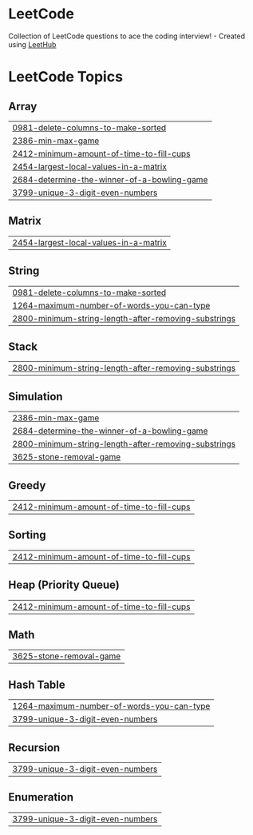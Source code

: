 # LeetCode
Collection of LeetCode questions to ace the coding interview! - Created using [LeetHub](https://github.com/QasimWani/LeetHub)

<!---LeetCode Topics Start-->
# LeetCode Topics
## Array
|  |
| ------- |
| [0981-delete-columns-to-make-sorted](https://github.com/ajtravis/LeetCode/tree/master/0981-delete-columns-to-make-sorted) |
| [2386-min-max-game](https://github.com/ajtravis/LeetCode/tree/master/2386-min-max-game) |
| [2412-minimum-amount-of-time-to-fill-cups](https://github.com/ajtravis/LeetCode/tree/master/2412-minimum-amount-of-time-to-fill-cups) |
| [2454-largest-local-values-in-a-matrix](https://github.com/ajtravis/LeetCode/tree/master/2454-largest-local-values-in-a-matrix) |
| [2684-determine-the-winner-of-a-bowling-game](https://github.com/ajtravis/LeetCode/tree/master/2684-determine-the-winner-of-a-bowling-game) |
| [3799-unique-3-digit-even-numbers](https://github.com/ajtravis/LeetCode/tree/master/3799-unique-3-digit-even-numbers) |
## Matrix
|  |
| ------- |
| [2454-largest-local-values-in-a-matrix](https://github.com/ajtravis/LeetCode/tree/master/2454-largest-local-values-in-a-matrix) |
## String
|  |
| ------- |
| [0981-delete-columns-to-make-sorted](https://github.com/ajtravis/LeetCode/tree/master/0981-delete-columns-to-make-sorted) |
| [1264-maximum-number-of-words-you-can-type](https://github.com/ajtravis/LeetCode/tree/master/1264-maximum-number-of-words-you-can-type) |
| [2800-minimum-string-length-after-removing-substrings](https://github.com/ajtravis/LeetCode/tree/master/2800-minimum-string-length-after-removing-substrings) |
## Stack
|  |
| ------- |
| [2800-minimum-string-length-after-removing-substrings](https://github.com/ajtravis/LeetCode/tree/master/2800-minimum-string-length-after-removing-substrings) |
## Simulation
|  |
| ------- |
| [2386-min-max-game](https://github.com/ajtravis/LeetCode/tree/master/2386-min-max-game) |
| [2684-determine-the-winner-of-a-bowling-game](https://github.com/ajtravis/LeetCode/tree/master/2684-determine-the-winner-of-a-bowling-game) |
| [2800-minimum-string-length-after-removing-substrings](https://github.com/ajtravis/LeetCode/tree/master/2800-minimum-string-length-after-removing-substrings) |
| [3625-stone-removal-game](https://github.com/ajtravis/LeetCode/tree/master/3625-stone-removal-game) |
## Greedy
|  |
| ------- |
| [2412-minimum-amount-of-time-to-fill-cups](https://github.com/ajtravis/LeetCode/tree/master/2412-minimum-amount-of-time-to-fill-cups) |
## Sorting
|  |
| ------- |
| [2412-minimum-amount-of-time-to-fill-cups](https://github.com/ajtravis/LeetCode/tree/master/2412-minimum-amount-of-time-to-fill-cups) |
## Heap (Priority Queue)
|  |
| ------- |
| [2412-minimum-amount-of-time-to-fill-cups](https://github.com/ajtravis/LeetCode/tree/master/2412-minimum-amount-of-time-to-fill-cups) |
## Math
|  |
| ------- |
| [3625-stone-removal-game](https://github.com/ajtravis/LeetCode/tree/master/3625-stone-removal-game) |
## Hash Table
|  |
| ------- |
| [1264-maximum-number-of-words-you-can-type](https://github.com/ajtravis/LeetCode/tree/master/1264-maximum-number-of-words-you-can-type) |
| [3799-unique-3-digit-even-numbers](https://github.com/ajtravis/LeetCode/tree/master/3799-unique-3-digit-even-numbers) |
## Recursion
|  |
| ------- |
| [3799-unique-3-digit-even-numbers](https://github.com/ajtravis/LeetCode/tree/master/3799-unique-3-digit-even-numbers) |
## Enumeration
|  |
| ------- |
| [3799-unique-3-digit-even-numbers](https://github.com/ajtravis/LeetCode/tree/master/3799-unique-3-digit-even-numbers) |
<!---LeetCode Topics End-->